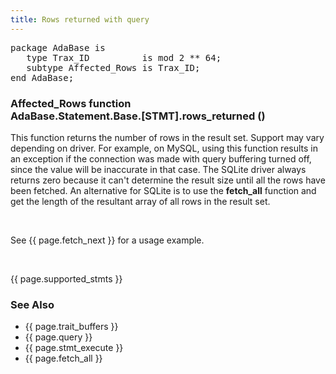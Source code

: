 ```yaml
---
title: Rows returned with query
---
```


<div class="leftside">
<pre class="code">
package AdaBase is
   type Trax_ID          is mod 2 ** 64;
   subtype Affected_Rows is Trax_ID;
end AdaBase;
</pre>
<h3>Affected_Rows function<br/>
AdaBase.Statement.Base.[STMT].rows_returned ()</h3>
<p>
This function returns the number of rows in the result set. Support may vary
depending on driver.  For example, on MySQL, using this function results in an
exception if the connection was made with query buffering turned off, since
the value will be inaccurate in that case.  The SQLite driver always returns
zero because it can't determine the result size until all the rows have been
fetched.  An alternative for SQLite is to use the <b>fetch_all</b> function
and get the length of the resultant array of all rows in the result set.
</p>
<br/>
<p class="caption">See {{ page.fetch_next }} for a usage example.</p>
<br/>
<p>{{ page.supported_stmts }}</p>
</div>
<div class="sidenav">
  <h3>See Also</h3>
  <ul>
    <li>{{ page.trait_buffers }}</li>
    <li>{{ page.query }}</li>
    <li>{{ page.stmt_execute }}</li>
    <li>{{ page.fetch_all }}</li>
  </ul>
</div>
